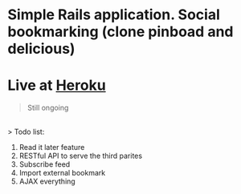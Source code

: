 # Simple Rails application. Social bookmarking (clone pinboad and delicious)
# Live at <a href="https://social-bookmarking.herokuapp.com/" target="_blank">Heroku</a>
> Still ongoing 
<br/>
> Todo list:
<ol>
    <li>Read it later feature</li>
    <li>RESTful API to serve the third parites</li>
    <li>Subscribe feed</l1>
    <li>Import external bookmark</li>
    <li>AJAX everything</li>
</ol>
